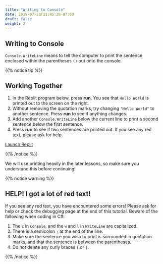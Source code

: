 ```yaml
---
title: "Writing to Console"
date: 2019-07-23T11:45:38-07:00
draft: false
weight: 2
---
```


## Writing to Console

`Console.WriteLine` means to tell the computer to print the sentence enclosed within the parentheses `()` out onto the console.

{{% notice tip %}}

## Working Together

1.  In the Replit program below, press **run**. You see that `Hello World` is printed out to the screen on the right.
2.  Without removing the quotation marks, try changing `"Hello World"` to another sentence. Press **run** to see if anything changes.
3.  Add another `Console.WriteLine` below the current line to print a second sentence below the first sentence.
4.  Press **run** to see if two sentences are printed out. If you see any red text, please ask for help.

<a class="my-2 mx-4 btn btn-info" href="https://replit.com/@nuevofoundation/NF-CSharp-WritingToConsole" target="_blank">Launch Replit</a>

{{% /notice %}}

We will use printing heavily in the later lessons, so make sure you understand this before continuing!

{{% notice warning %}}

## HELP! I got a lot of red text!

If you see any red text, you have encountered some errors! Please ask for help or check the debugging page at the end of this tutorial. Beware of the following when coding in C#:

1. The `c` in `Console`, and the `w` and `l` in `WriteLine` are capitalized.
2. There is a semicolon `;` at the end of the line.
3. Make sure the sentence you wish to print is surrounded in quotation marks, and that the sentence is between the parentheses.
4. Do not delete any curly braces `{` or `}`.

{{% /notice %}}
